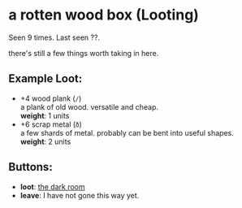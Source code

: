# a rotten wood box (Looting)

Seen 9 times. Last seen ??.

there's still a few things worth taking in here.

## Example Loot:

- +4 wood plank (<code>/</code>)  
  a plank of old wood. versatile and cheap.  
  **weight**: 1 units
- +6 scrap metal (<code>ð</code>)  
  a few shards of metal. probably can be bent into useful shapes.  
  **weight**: 2 units

## Buttons:

- **loot**: [the dark room](the-dark-room-cp85rn.md)
- **leave**: I have not gone this way yet.
